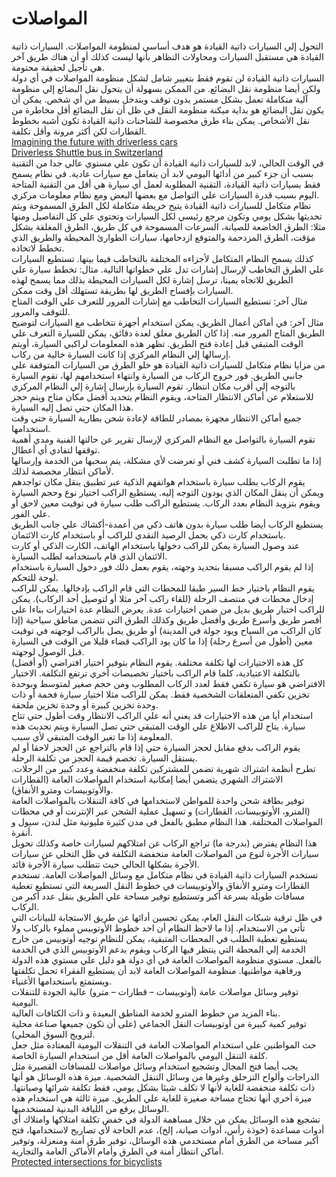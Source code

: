 # المواصلات

التحول إلي السيارات ذاتية القيادة هو هدف أساسي لمنظومة المواصلات. السيارات ذاتية القيادة هي مستقبل السيارات ومحاولات التظاهر بأنها ليست كذلك أو أن هناك طريق آخر هي تأجيل لحقيقة محتومة.  
السيارات ذاتية القيادة لن تقوم فقط بتغيير شامل لشكل منظومة المواصلات في أي دولة ولكن أيضا منظومة نقل البضائع. من الممكن بسهولة أن يتحول نقل البضائع إلي منظومة آلية متكاملة تعمل بشكل مستمر بدون توقف وبتدخل بسيط من أي شخص. يمكن أن يكون نقل البضائع هو بداية ميكنة منظومة النقل في ظل أن نقل البضائع أقل مخاطرة من نقل الأشخاص. يمكن بناء طرق مخصوصة للشاحنات ذاتية القيادة تكون أشبه بخطوط القطارات لكن أكثر مرونة وأقل تكلفة.  
[Imagining the future with driverless cars](http://techdissected.com/editorials-and-discussions/imagining-the-future-with-driverless-cars/)  
[Driverless Shuttle bus in Switzerland](http://www.iamexpat.nl/read-and-discuss/lifestyle/news/driverless-transport-arrives-netherlands)  
في الوقت الحالي، لابد للسيارات ذاتية القيادة أن تكون علي مستوي عالي جدا من التقنية بسبب أن جزء كبير من أدائها اليومي لابد أن يتعامل مع سيارات عادية. في نظام يسمح فقط بسيارات ذاتية القيادة، التقنية المطلوبة لعمل أي سيارة هي أقل من التقنية المتاحة اليوم بسبب قدرة السيارات علي التواصل مع بعضها البعض ومع نظام معلومات مركزي.  
نظام متكامل للسيارات ذاتية القيادة يتيح خريطة متكاملة لكل الطرق المسموحة ويتم تحديثها بشكل يومي وتكون مرجع رئيسي لكل السيارات وتحتوي علي كل التفاصيل ومنها مثلا: الطرق الخاضعة للصيانة، السرعات المسموحة في كل طريق، الطرق المغلقة بشكل مؤقت، الطرق المزدحمة والمتوقع ازدحامها، سيارات الطوارئ المحيطة والطريق الذي تخطط لاتخاذه.  
كذلك يسمح النظام المتكامل لأجزاءه المختلفة بالتخاطب فيما بينها. تستطيع السيارات علي الطرق التخاطب لإرسال إشارات تدل علي خطواتها التالية. مثال: تخطط سيارة علي الطريق للاتجاه يمينا، ترسل إشارة لكل السيارات المحيطة بذلك مما يسمح لهذه السيارات بإفساح الطريق لها بطريقة تستهلك أقل وقت ممكن.  
مثال آخر: تستطيع السيارات التخاطب مع إشارات المرور للتعرف علي الوقت المتاح للتوقف والمرور.  
مثال آخر: في أماكن أعمال الطريق، يمكن استخدام أجهزة تتخاطب مع السيارات لتوضيح الطريق المتاح المرور منه. إذا كان الطريق مغلق لعدة دقائق، يمكن للسيارة التعرف علي الوقت المتبقي قبل إعادة فتح الطريق. تظهر هذه المعلومات لراكبي السيارة، أويتم إرسالها إلي النظام المركزي إذا كانت السيارة خالية من ركاب.  
من مزايا نظام متكامل للسيارات ذاتية القيادة هو خلو الطرق من السيارات المتوقفة علي جانبي الطريق. فور خروج الركاب من السيارة وانتهاء استخدامهم لها، تقوم السيارة بالتوجه إلي أقرب مكان انتظار. تقوم السيارة بإرسال إشارة إلي النظام المركزي للاستعلام عن أماكن الانتظار المتاحة، ويقوم النظام بتحديد أفضل مكان متاح ويتم حجز هذا المكان حتي تصل إليه السيارة.  
جميع أماكن الانتظار مجهزة بمصادر للطاقة لإعادة شحن بطارية السيارة حتي وقت استخدامها.  
تقوم السيارة بالتواصل مع النظام المركزي لإرسال تقرير عن حالتها الفنية ومدي أهمية توقفها لتفادي أي أعطال.  
إذا ما تطلبت السيارة كشف فني أو تعرضت لأي مشكلة، يتم سحبها من الخدمة وإرسالها لأماكن انتظار مخصصة لذلك.  
يقوم الركاب بطلب سيارة باستخدام هواتفهم الذكية عبر تطبيق ينقل مكان تواجدهم ويمكن أن ينقل المكان الذي يودون التوجه إليه. يستطيع الراكب اختيار نوع وحجم السيارة ويقوم بتزويد النظام بعدد الركاب. يستطيع الراكب طلب سيارة في توقيت معين لاحق أو علي الفور.  
يستطيع الركاب أيضا طلب سيارة بدون هاتف ذكي من أعمدة-أكشاك علي جانب الطريق باستخدام كارت ذكي يحمل الرصيد النقدي للراكب أو باستخدام كارت الائتمان.  
عند وصول السيارة يمكن للراكب دخولها باستخدام الهاتف، الكارت الذكي أو كارت الائتمان الذي قام باستخدامه لطلب السيارة.  
إذا لم يقوم الراكب مسبقا بتحديد وجهته، يقوم بعمل ذلك فور دخول السيارة باستخدام لوحة للتحكم.  
يقوم النظام باختيار خط السير طبقا للمحطات التي قام الراكب بإدخالها. يمكن للراكب إدخال محطات في منتصف الرحلة (للقاء راكب آخر مثلا أو لتوصيل أحد الركاب). يمكن للراكب اختيار طريق بديل من ضمن اختيارات عدة. يعرض النظام عدة اختيارات بناءا علي أقصر طريق وأسرع طريق وأفضل طريق وكذلك الطرق التي تتضمن مناطق سياحية (إذا كان الراكب من السياح ويود جولة في المدينة) أو طريق يصل بالراكب لوجهته في توقيت معين (أطول من أسرع رحلة) إذا ما كان يود الراكب قضاء قليلا من الوقت في السيارة قبل الوصول لوجهته.  
كل هذه الاختيارات لها تكلفة مختلفة. يقوم النظام بتوفير اختيار افتراضي (أو أفضل) بالتكلفة الاعتيادية، كلما قام الراكب باختيار تخصيصات أخري ترتفع التكلفة.
الاختيار الافتراضي هو سيارة تكفي فقط لعدد الركاب المطلوب ومن حجم صغير لمتوسط وبوحدة تخزين تكفي المتعلقات الشخصية فقط. يمكن للراكب مثلا اختيار سيارة فخمة أو ذات وحدة تخزين كبيرة أو وحدة تخزين ملحقة.   
استخدام أيا من هذه الاختيارات قد يعني أنه علي الراكب الانتظار وقت أطول حتي تتاح سيارة. يتاح للراكب الاطلاع علي الوقت المتبقي حتي تصل السيارة ويتم تحديث هذه المعلومة إذا ما تغير الوقت المتبقي لأي سبب.  
يقوم الراكب بدفع مقابل لحجز السيارة حتي إذا قام بالتراجع عن الحجز لاحقا أو لم يستقل السيارة. تخصم قيمة الحجز من تكلفة الرحلة.  
تطرح أنظمة اشتراك شهرية تضمن للمشتركين تكلفة منخفضة وعدد كبير من الرحلات. الاشتراك الشهري يتضمن أيضا إمكانية استخدام المواصلات العامة (القطارات والأوتوبيسات ومترو الأنفاق).  
توفير بطاقة شحن واحدة للمواطن لاستخدامها في كافة التنقلات بالمواصلات العامة (المترو، الأوتوبيسات، القطارات) و تسهيل عملية الشحن عبر الإنترنت أو في محطات المواصلات المختلفة. هذا النظام مطبق بالفعل في مدن كثيرة مليونية مثل لندن، سيول و أنقرة.  
هذا النظام يفترض (بدرجة ما) تراجع الركاب عن امتلاكهم لسيارات خاصة وكذلك تحويل سيارات الأجرة لنوع من المواصلات العامة منخفضة التكلفة في ظل التخلي عن سيارات الأجرة بشكلها الحالي حيث تتطلب سيارة الأجرة قائد.  
تستخدم السيارات ذاتية القيادة في نظام متكامل مع وسائل المواصلات العامة. تستخدم القطارات ومترو الأنفاق والأوتوبيسات في خطوط النقل السريعة التي تستطيع تغطية مسافات طويلة بسرعة أكبر وتستطيع توفير مساحة علي الطريق بنقل عدد أكبر من الركاب.  
في ظل ترقية شبكات النقل العام، يمكن تحسين أدائها عن طريق الاستجابة للبيانات التي تأتي من الاستخدام. إذا ما لاحظ النظام أن احد خطوط الأوتوبيس مملوء بالركاب ولا يستطيع تغطية الطلب في المحطات المتبقية، يمكن للنظام توجيه أوتوبيس من خارج الخدمة إلي المحطة التي ينتظر فيها الركاب ويقوم بدعم الأوتوبيس الذي في الخدمة بالفعل.
مستوي منظومة المواصلات العامة في أي دولة هو دليل علي مستوي هذه الدولة ورفاهية مواطنيها. منظومة المواصلات العامة لابد أن يستطيع الفقراء تحمل تكلفتها ويستمتع باستخدامها الأغنياء.  
توفير وسائل مواصلات عامة (أوتوبيسات – قطارات – مترو) عالية الجودة للتنقلات اليومية.  
بناء المزيد من خطوط المترو لخدمة المناطق البعيدة و ذات الكثافات العالية.  
توفير كمية كبيرة من أوتوبيسات النقل الجماعي (على أن تكون جميعها صناعة محلية لترويج السوق المحلي).  
حث المواطنين على استخدام المواصلات العامة في التنقلات اليومية المعتادة مثل جعل كلفة التنقل اليومي بالمواصلات العامة أقل من استخدام السيارة الخاصة.  
يجب أيضا فتح المجال وتشجيع استخدام وسائل مواصلات للمسافات القصيرة مثل الدراجات وألواح التزحلق وغيرها من وسائل التنقل الشخصية. ميزة هذه الوسائل هو أنها ذات تكلفة منخفضة للغاية لأنها لا تكلف شيئا بشكل يومي، فقط تكلفة شرائها وصيانتها. ميزة أخري أنها تحتاج مساحة صغيرة للغاية علي الطريق. ميزة ثالثة هي استخدام هذه الوسائل يرفع من اللياقة البدنية لمستخدميها.  
تشجيع هذه الوسائل يمكن من خلال مساهمة الدولة في خفض تكلفة امتلاكها وامتلاك أي أدوات مساعدة (خوذة رأس، أدوات صيانة، إلخ)، عدم الحاجة لأي تصاريح لاستخدامها، فتح أكبر مساحة من الطرق أمام مستخدمي هذه الوسائل، توفير طرق أمنة ومنعزلة، وتوفير أماكن انتظار أمنة في الطرق وأمام الأماكن العامة والتجارية.  
[Protected intersections for bicyclists](https://vimeo.com/86721046)  